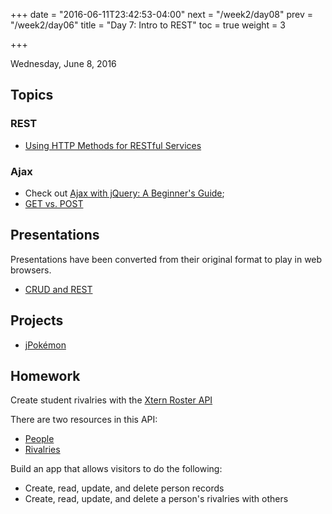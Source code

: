 +++
date = "2016-06-11T23:42:53-04:00"
next = "/week2/day08"
prev = "/week2/day06"
title = "Day 7: Intro to REST"
toc = true
weight = 3

+++

<date>Wednesday, June 8, 2016</date>

## Topics

### REST
* [Using HTTP Methods for RESTful Services](http://www.restapitutorial.com/lessons/httpmethods.html)

### Ajax
* Check out [Ajax with jQuery: A Beginner's Guide](http://www.elated.com/articles/ajax-with-jquery-a-beginners-guide/);
* [GET vs. POST](http://www.w3schools.com/tags/ref_httpmethods.asp)

## Presentations
Presentations have been converted from their original format to play in web browsers.

* <a target="_blank" href="/presentations/week2/07-crud-and-rest">CRUD and REST</a>

## Projects
* [jPokémon](https://github.com/xternbootcamp16/jmutants-afternoon/tree/pokemon)

## Homework

Create student rivalries with the [Xtern Roster API](https://xtern-roster.herokuapp.com/)

There are two resources in this API:

* [People](https://xtern-roster.herokuapp.com/people)
* [Rivalries](https://xtern-roster.herokuapp.com/rivalries)

Build an app that allows visitors to do the following:

 * Create, read, update, and delete person records
 * Create, read, update, and delete a person's rivalries with others
